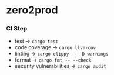 # zero2prod

### CI Step
- test -> `cargo test`
- code coverage -> `cargo llvm-cov`
- linting -> `cargo clippy -- -D warnings`
- format -> `cargo fmt -- --check`
- security vulnerabilities -> `cargo audit`
